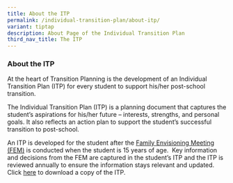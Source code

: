 ```yaml
---
title: About the ITP
permalink: /individual-transition-plan/about-itp/
variant: tiptap
description: About Page of the Individual Transition Plan
third_nav_title: The ITP
---
```

<h3><strong>About the ITP</strong></h3>
<p>At the heart of Transition Planning is the development of an Individual
Transition Plan (ITP) for every student to support his/her post-school
transition.</p>
<p></p>
<p>The Individual Transition Plan (ITP) is a planning document that captures
the student’s aspirations for his/her future – interests, strengths, and
personal goals. It also reflects an action plan to support the student’s
successful transition to post-school.</p>
<p></p>
<p>An ITP is developed for the student after the <a href="https://staging.d3j5q81zdtd1vn.amplifyapp.com/example-folder/fem-overview/" rel="noopener noreferrer nofollow" target="_blank">Family Envisioning Meeting (FEM)</a> is
conducted when the student is 15 years of age.&nbsp; Key information and
decisions from the FEM are captured in the student’s ITP and the ITP is
reviewed annually to ensure the information stays relevant and updated.
Click <a href="https://go.gov.sg/sped-itp" rel="noopener noreferrer nofollow" target="_blank">here</a> to
download a copy of the ITP.</p>